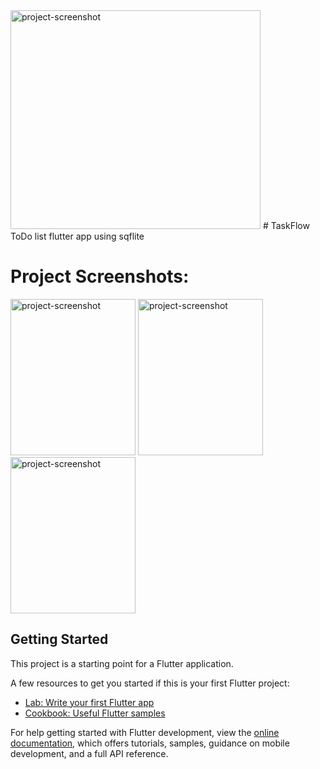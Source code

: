 
<img src="https://i.imgur.com/h0KjyPT.png" alt="project-screenshot" width="400" height="350/">
# TaskFlow
ToDo list flutter app using sqflite


# Project Screenshots:
<div>
<img src="https://i.imgur.com/c4ArD4W.png" alt="project-screenshot" width="200" height="250/">

<img src="https://i.imgur.com/mYPCPFW.png" alt="project-screenshot" width="200" height="250/">

<img src="https://i.imgur.com/MNhsM7y.png" alt="project-screenshot" width="200" height="250/">
</div>

## Getting Started

This project is a starting point for a Flutter application.

A few resources to get you started if this is your first Flutter project:

- [Lab: Write your first Flutter app](https://docs.flutter.dev/get-started/codelab)
- [Cookbook: Useful Flutter samples](https://docs.flutter.dev/cookbook)

For help getting started with Flutter development, view the
[online documentation](https://docs.flutter.dev/), which offers tutorials,
samples, guidance on mobile development, and a full API reference.
